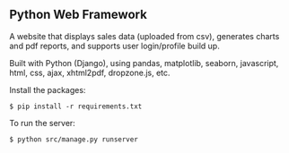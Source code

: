 ## Python Web Framework

A website that displays sales data (uploaded from csv), generates charts and pdf reports, and supports user login/profile build up. 

Built with Python (Django), using pandas, matplotlib, seaborn, javascript, html, css, ajax, xhtml2pdf, dropzone.js, etc.

Install the packages:

`$ pip install -r requirements.txt`

To run the server: 

`$ python src/manage.py runserver`
